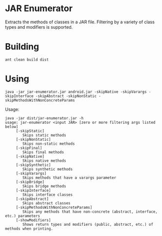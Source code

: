 # JAR Enumerator
Extracts the methods of classes in a JAR file. Filtering by a variety
of class types and modifiers is supported.

# Building

	ant clean build dist

# Using

	java -jar jar-enumerator.jar android.jar -skipNative -skipVarargs -skipInterface -skipAbstract -skipNonStatic -skipMethodsWithNonConcreteParams

Usage:

	java -jar dist/jar-enumerator.jar -h
	usage: jar-enumerator <input JAR> [zero or more filtering args listed below]
         [-skipStatic]
            Skips static methods
         [-skipNonStatic]
            Skips non-static methods
         [-skipFinal]
            Skips final methods
         [-skipNative]
            Skips native methods
         [-skipSynthetic]
            Skips synthetic methods
         [-skipVarargs]
            Skips methods that have a varargs parameter
         [-skipBridge]
            Skips bridge methods
         [-skipInterface]
            Skips interface classes
         [-skipAbstract]
            Skips abstract classes
         [-skipMethodsWithNonConcreteParams]
            Skips any methods that have non-concrete (abstract, interface, etc.) parameters
         [-showModifiers]
            Shows return types and modifiers (public, abstract, etc.) of methods when printing.
				  
